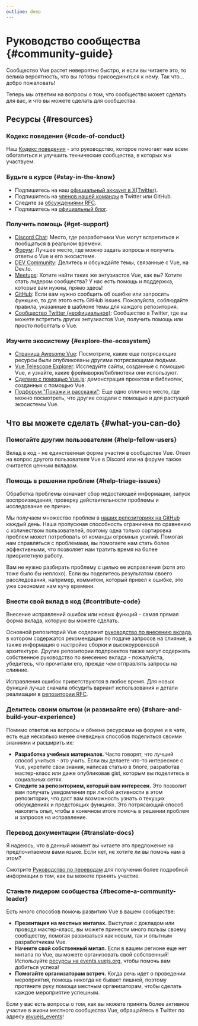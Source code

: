 ```yaml
---
outline: deep
---
```


# Руководство сообщества {#community-guide}

Сообщество Vue растет невероятно быстро, и если вы читаете это, то велика вероятность, что вы готовы присоединиться к нему. Так что... добро пожаловать!

Теперь мы ответим на вопросы о том, что сообщество может сделать для вас, и что вы можете сделать для сообщества.

## Ресурсы {#resources}

### Кодекс поведения {#code-of-conduct}

Наш [Кодекс поведения](/about/coc) - это руководство, которое помогает нам всем обогатиться и улучшить технические сообщества, в которых мы участвуем.

### Будьте в курсе {#stay-in-the-know}

- Подпишитесь на наш [официальный аккаунт в X(Twitter)](https://twitter.com/vuejs).
- Подпишитесь на [членов нашей команды](./team) в Twitter или GitHub.
- Следите за [обсуждениями RFC](https://github.com/vuejs/rfcs).
- Подпишитесь на [официальный блог](https://blog.vuejs.org/).

### Получить помощь {#get-support}

- [Discord Chat](https://chat.vuejs.org/): Место, где разработчики Vue могут встретиться и пообщаться в реальном времени.
- [Форум](https://forum.vuejs.org/): Лучшее место, где можно задать вопросы и получить ответы о Vue и его экосистеме.
- [DEV Community](https://dev.to/t/vue): Делитесь и обсуждайте темы, связанные с Vue, на Dev.to.
- [Meetups](https://events.vuejs.org/meetups): Хотите найти таких же энтузиастов Vue, как вы? Хотите стать лидером сообщества? У нас есть помощь и поддержка, которые вам нужны, прямо здесь!
- [GitHub](https://github.com/vuejs): Если вам нужно сообщить об ошибке или запросить функцию, то для этого есть GitHub issues. Пожалуйста, соблюдайте правила, указанные в шаблоне темы для каждого репозитория.
- [Сообщество Twitter (неофициальное)](https://twitter.com/i/communities/1516368750634840064): Сообщество в Twitter, где вы можете встретить других энтузиастов Vue, получить помощь или просто поболтать о Vue.

### Изучите экосистему {#explore-the-ecosystem}

- [Страница Awesome Vue](https://github.com/vuejs/awesome-vue): Посмотрите, какие еще потрясающие ресурсы были опубликованы другими потрясающими людьми.
- [Vue Telescope Explorer](https://vuetelescope.com/explore): Исследуйте сайты, созданные с помощью Vue, и узнайте, какие фреймворки/библиотеки они используют.
- [Сделано с помощью Vue.js](https://madewithvuejs.com/): демонстрация проектов и библиотек, созданных с помощью Vue.
- [Подфорум "Покажи и расскажи"](https://forum.vuejs.org/c/show-and-tell): Еще одно отличное место, где можно посмотреть, что другие создали с помощью и для растущей экосистемы Vue.

## Что вы можете сделать {#what-you-can-do}

### Помогайте другим пользователям {#help-fellow-users}

Вклад в код - не единственная форма участия в сообществе Vue. Ответ на вопрос другого пользователя Vue в Discord или на форуме также считается ценным вкладом.

### Помощь в решении проблем {#help-triage-issues}

Обработка проблемы означает сбор недостающей информации, запуск воспроизведения, проверку действительности проблемы и исследование ее причин.

Мы получаем множество проблем в [наших репозиториях на GitHub](https://github.com/vuejs) каждый день. Наша пропускная способность ограничена по сравнению с количеством пользователей, поэтому одна только сортировка проблем может потребовать от команды огромных усилий. Помогая нам справляться с проблемами, вы помогаете нам стать более эффективными, что позволяет нам тратить время на более приоритетную работу.

Вам не нужно разбирать проблему с целью ее исправления (хотя это тоже было бы неплохо). Если вы поделитесь результатом своего расследования, например, коммитом, который привел к ошибке, это уже сэкономит нам кучу времени.

### Внести свой вклад в код {#contribute-code}

Внесение исправлений ошибок или новых функций - самая прямая форма вклада, которую вы можете сделать.

Основной репозиторий Vue содержит [руководство по внесению вклада](https://github.com/vuejs/core/blob/main/.github/contributing.md), в котором содержатся рекомендации по подаче запросов на слияние, а также информация о настройке сборки и высокоуровневой архитектуре. Другие репозитории подпроектов также могут содержать собственное руководство по внесению вклада - пожалуйста, убедитесь, что прочитали его, прежде чем отправлять запросы на слияние.

Исправления ошибок приветствуются в любое время. Для новых функций лучше сначала обсудить вариант использования и детали реализации в [репозитории RFC](https://github.com/vuejs/rfcs/discussions).

### Делитесь своим опытом (и развивайте его) {#share-and-build-your-experience}

Помимо ответов на вопросы и обмена ресурсами на форуме и в чате, есть еще несколько менее очевидных способов поделиться своими знаниями и расширить их:

- **Разработка учебных материалов**. Часто говорят, что лучший способ учиться - это учить. Если вы делаете что-то интересное с Vue, укрепите свои знания, написав статью в блоге, разработав мастер-класс или даже опубликовав gist, которым вы поделитесь в социальных сетях.
- **Следите за репозиторием, который вам интересен.** Это позволит вам получать уведомления при любой активности в этом репозитории, что даст вам возможность узнать о текущих обсуждениях и предстоящих функциях. Это потрясающий способ накопить опыт, чтобы в конечном итоге помочь в решении проблем и запросов на исправление.

### Перевод документации {#translate-docs}

Я надеюсь, что в данный момент вы читаете это предложение на предпочитаемом вами языке. Если нет, не хотите ли вы помочь нам в этом?

Смотрите [Руководство по переводам](/translations/) для получения более подробной информации о том, как вы можете принять участие.

### Станьте лидером сообщества {#become-a-community-leader}

Есть много способов помочь развитию Vue в вашем сообществе:

- **Презентация на местных митапах.** Выступая с докладом или проводя мастер-класс, вы можете принести много пользы своему сообществу, помогая развиваться как новым, так и опытным разработчикам Vue.
- **Начните свой собственный митап.** Если в вашем регионе еще нет митапа по Vue, вы можете организовать свой собственный! Используйте [ресурсы на events.vuejs.org](https://events.vuejs.org/resources/#getting-started), чтобы помочь вам добиться успеха!
- **Помогайте организаторам встреч.** Когда речь идет о проведении мероприятия, помощь никогда не бывает лишней, поэтому протяните руку помощи местным организаторам, чтобы сделать каждое мероприятие успешным.

Если у вас есть вопросы о том, как вы можете принять более активное участие в жизни местного сообщества Vue, обращайтесь в Twitter по адресу [@vuejs_events](https://www.twitter.com/vuejs_events)!

